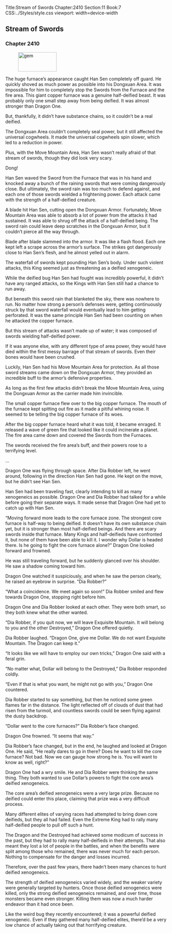Title:Stream of Swords 
Chapter:2410 
Section:11 
Book:7 
CSS:../Styles/style.css 
viewport: width=device-width
  
## Stream of Swords
### Chapter 2410 
<figure>
	<img src="../Images/gem.gif" alt="gem" id="gem" width="120" height="60" />
</figure>
  

  
  The huge furnace’s appearance caught Han Sen completely off guard. He quickly shoved as much power as possible into his Dongxuan Area. It was impossible for him to completely stop the Swords from the Furnace and the fire area. This giant copper furnace was a genuine half-deified beast. It was probably only one small step away from being deified. It was almost stronger than Dragon One.

But, thankfully, it didn’t have substance chains, so it couldn’t be a real deified.

The Dongxuan Area couldn’t completely seal power, but it still affected the universal cogwheels. It made the universal cogwheels spin slower, which led to a reduction in power.

Plus, with the Move Mountain Area, Han Sen wasn’t really afraid of that stream of swords, though they did look very scary.

Dong!

Han Sen waved the Sword from the Furnace that was in his hand and knocked away a bunch of the raining swords that were coming dangerously close. But ultimately, the sword rain was too much to defend against, and each one of those swords wielded a frightening power. Each attack came with the strength of a half-deified creature.

A blade hit Han Sen, cutting open the Dongxuan Armor. Fortunately, Move Mountain Area was able to absorb a lot of power from the attacks it had sustained. It was able to shrug off the attack of a half-deified being. The sword rain could leave deep scratches in the Dongxuan Armor, but it couldn’t pierce all the way through.

Blade after blade slammed into the armor. It was like a flash flood. Each one kept left a scrape across the armor’s surface. The strikes got dangerously close to Han Sen’s flesh, and he almost yelled out in alarm.

The waterfall of swords kept pounding Han Sen’s body. Under such violent attacks, this King seemed just as threatening as a deified xenogeneic.

While the deified bug Han Sen had fought was incredibly powerful, it didn’t have any ranged attacks, so the Kings with Han Sen still had a chance to run away.

But beneath this sword rain that blanketed the sky, there was nowhere to run. No matter how strong a person’s defenses were, getting continuously struck by that sword waterfall would eventually lead to him getting perforated. It was the same principle Han Sen had been counting on when he attacked the copper furnace.

But this stream of attacks wasn’t made up of water; it was composed of swords wielding half-deified power.

If it was anyone else, with any different type of area power, they would have died within the first messy barrage of that stream of swords. Even their bones would have been crushed.

Luckily, Han Sen had his Move Mountain Area for protection. As all those sword streams came down on the Dongxuan Armor, they provided an incredible buff to the armor’s defensive properties.

As long as the first few attacks didn’t break the Move Mountain Area, using the Dongxuan Armor as the carrier made him invincible.

The small copper furnace flew over to the big copper furnace. The mouth of the furnace kept spitting out fire as it made a pitiful whining noise. It seemed to be telling the big copper furnace of its woes.

After the big copper furnace heard what it was told, it became enraged. It released a wave of green fire that looked like it could incinerate a planet. The fire area came down and covered the Swords from the Furnaces.

The swords received the fire area’s buff, and their powers rose to a terrifying level.

…

Dragon One was flying through space. After Dia Robber left, he went around, following in the direction Han Sen had gone. He kept on the move, but he didn’t see Han Sen.

Han Sen had been traveling fast, clearly intending to kill as many xenogeneics as possible. Dragon One and Dia Robber had talked for a while before going their separate ways. It made sense that Dragon One had yet to catch up with Han Sen.

“Moving forward more leads to the core furnace zone. The strongest core furnace is half-way to being deified. It doesn’t have its own substance chain yet, but it is stronger than most half-deified beings. And there are scary swords inside that furnace. Many Kings and half-deifieds have confronted it, but none of them have been able to kill it. I wonder why Dollar is headed there. Is he going to fight the core furnace alone?” Dragon One looked forward and frowned.

He was still traveling forward, but he suddenly glanced over his shoulder. He saw a shadow coming toward him.

Dragon One watched it suspiciously, and when he saw the person clearly, he raised an eyebrow in surprise. “Dia Robber?”

“What a coincidence. We meet again so soon!” Dia Robber smiled and flew towards Dragon One, stopping right before him.

Dragon One and Dia Robber looked at each other. They were both smart, so they both knew what the other wanted.

“Dia Robber, if you quit now, we will leave Exquisite Mountain. It will belong to you and the other Destroyed,” Dragon One offered quietly.

Dia Robber laughed. “Dragon One, give me Dollar. We do not want Exquisite Mountain. The Dragon can keep it.”

“It looks like we will have to employ our own tricks,” Dragon One said with a feral grin.

“No matter what, Dollar will belong to the Destroyed,” Dia Robber responded coldly.

“Even if that is what you want, he might not go with you,” Dragon One countered.

Dia Robber started to say something, but then he noticed some green flames far in the distance. The light reflected off of clouds of dust that had risen from the turmoil, and countless swords could be seen flying against the dusty backdrop.

“Dollar went to the core furnaces?” Dia Robber’s face changed.

Dragon One frowned. “It seems that way.”

Dia Robber’s face changed, but in the end, he laughed and looked at Dragon One. He said, “He really dares to go in there? Does he want to kill the core furnace? Not bad. Now we can gauge how strong he is. You will want to know as well, right?”

Dragon One had a wry smile. He and Dia Robber were thinking the same thing. They both wanted to use Dollar’s powers to fight the core area’s deified xenogeneics.

The core area’s deified xenogeneics were a very large prize. Because no deified could enter this place, claiming that prize was a very difficult process.

Many different elites of varying races had attempted to bring down core deifieds, but they all had failed. Even the Extreme King had to rally many half-deified people to pull off such a hunt.

The Dragon and the Destroyed had achieved some modicum of success in the past, but they had to rally many half-deifieds in their attempts. That also meant they lost a lot of people in the battles, and when the benefits were split among those who remained, there was never much for each person. Nothing to compensate for the danger and losses incurred.

Therefore, over the past few years, there hadn’t been many chances to hunt deified xenogeneics.

The strength of deified xenogeneics varied widely, and the weaker variety were generally targeted by hunters. Once those deified xenogeneics were killed, only the strong deified xenogeneics remained, and over time, those monsters became even stronger. Killing them was now a much harder endeavor than it had once been.

Like the weird bug they recently encountered; it was a powerful deified xenogeneic. Even if they gathered many half-deified elites, there’d be a very low chance of actually taking out that horrifying creature.

